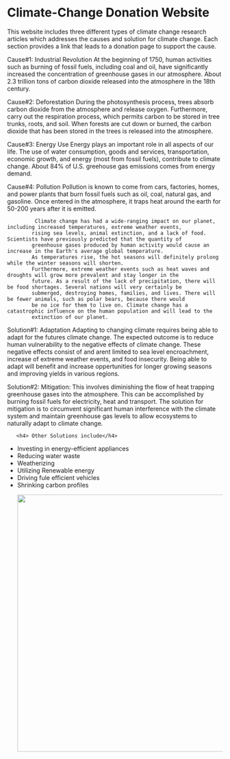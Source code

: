 # Climate-Change Donation Website
This website includes three different types of climate change research articles which addresses the causes and solution for climate change. Each section provides a link that leads to a donation page to support the cause.

Cause#1: Industrial Revolution
At the beginning of 1750, human activities such as burning of fossil fuels, 
            including coal and oil, have significantly increased the concentration of greenhouse gases in our atmosphere. About 
            2.3 trillion tons of carbon dioxide released into the atmosphere in the 18th century.
  
Cause#2: Deforestation
During the photosynthesis process, trees absorb carbon dioxide from the atmosphere 
            and release oxygen. Furthermore, carry out the respiration process, which permits carbon to be stored in tree trunks, 
            roots, and soil. When forests are cut down or burned, the carbon dioxide that has been stored in the trees is released 
            into the atmosphere.
            
Cause#3: Energy Use
            Energy plays an important role in all aspects of our life. The use of water consumption, 
            goods and services, transportation, economic growth, and energy (most from fossil fuels), contribute to climate change. 
            About 84% of U.S. greehouse gas emissions comes from energy demand.     
            
Cause#4: Pollution
Pollution is known to come from cars, factories, homes, and power plants that burn fossil 
            fuels such as oil, coal, natural gas, and gasoline. Once entered in the atmosphere, it traps heat around the earth for 
            50-200 years after it is emitted.
            
             Climate change has had a wide-ranging impact on our planet, including increased temperatures, extreme weather events, 
            rising sea levels, animal extinction, and a lack of food. Scientists have previously predicted that the quantity of 
            greenhouse gases produced by human activity would cause an increase in the Earth's average global temperature. 
            As temperatures rise, the hot seasons will definitely prolong while the winter seasons will shorten.
            Furthermore, extreme weather events such as heat waves and droughts will grow more prevalent and stay longer in the
            future. As a result of the lack of precipitation, there will be food shortages. Several nations will very certainly be
            submerged, destroying homes, families, and lives. There will be fewer animals, such as polar bears, because there would 
            be no ice for them to live on. Climate change has a catastrophic influence on the human population and will lead to the 
            extinction of our planet.
            
            
           
Solution#1: Adaptation
Adapting to changing climate requires being able to adapt for the futures climate change. The expected outcome is to reduce human vulnerability to the negative effects of climate change. These negative effects consist of and arent limited to sea level encroachment, increase of extreme weather events, and food insecurity. Being able to adapt will benefit and increase oppertunities for longer growing seasons and improving yields in various regions.
 
            
Solution#2: Mitigation:
This involves diminishing the flow of heat trapping greenhouse gases into the atmosphere. This can be accomplished by burning fossil fuels for electricity, heat and transport. The solution for mitigation is to circumvent significant human interference with the climate system and maintain greenhouse gas levels to allow ecosystems to naturally adapt to climate change.


       <h4> Other Solutions include</h4>
<ul>
    <li> Investing in energy-efficient appliances </li>
    <li> Reducing water waste </li>
    <li> Weatherizing </li>
    <li> Utilizing Renewable energy</li>
    <li> Driving fule efficient vehicles </li>
    <li> Shrinking carbon profiles</li>
            
<img src="https://user-images.githubusercontent.com/77298953/148160840-fb80dd49-b6f6-4f45-8875-7eebd16a46b8.gif" width=600><br>
